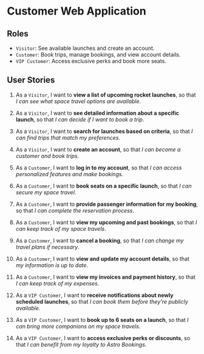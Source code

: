 # Customer Web Application

## Roles

- `Visitor`: See available launches and create an account.
- `Customer`: Book trips, manage bookings, and view account details.
- `VIP Customer`: Access exclusive perks and book more seats.

## User Stories

1. As a `Visitor`, I want to **view a list of upcoming rocket launches**, so that _I can see what space travel options are available_.

2. As a `Visitor`, I want to **see detailed information about a specific launch**, so that _I can decide if I want to book a trip_.

3. As a `Visitor`, I want to **search for launches based on criteria**, so that _I can find trips that match my preferences_.

4. As a `Visitor`, I want to **create an account**, so that _I can become a customer and book trips_.

5. As a `Customer`, I want to **log in to my account**, so that _I can access personalized features and make bookings_.

6. As a `Customer`, I want to **book seats on a specific launch**, so that _I can secure my space travel_.

7. As a `Customer`, I want to **provide passenger information for my booking**, so that _I can complete the reservation process_.

8. As a `Customer`, I want to **view my upcoming and past bookings**, so that _I can keep track of my space travels_.

9. As a `Customer`, I want to **cancel a booking**, so that _I can change my travel plans if necessary_.

10. As a `Customer`, I want to **view and update my account details**, so that _my information is up to date_.

11. As a `Customer`, I want to **view my invoices and payment history**, so that _I can keep track of my expenses_.

12. As a `VIP Customer`, I want to **receive notifications about newly scheduled launches**, so that _I can book them before they're publicly available_.

13. As a `VIP Customer`, I want to **book up to 6 seats on a launch**, so that _I can bring more companions on my space travels_.

14. As a `VIP Customer`, I want to **access exclusive perks or discounts**, so that _I can benefit from my loyalty to Astro Bookings_.
